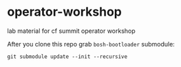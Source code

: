 # operator-workshop

lab material for cf summit operator workshop

After you clone this repo grab `bosh-bootloader` submodule:

```
git submodule update --init --recursive
```

[bosh-lite]: https://github.com/cloudfoundry/bosh-bootloader/blob/master/docs/advanced-configuration.md#deploying-bosh-lite-on-gcp
